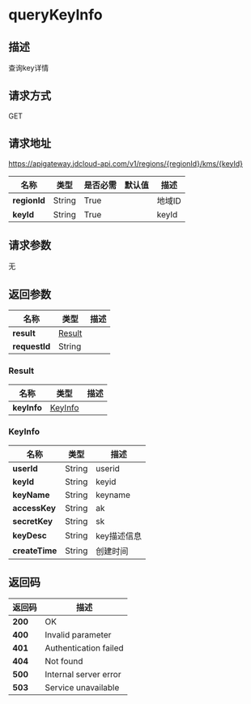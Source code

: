 # queryKeyInfo


## 描述
查询key详情

## 请求方式
GET

## 请求地址
https://apigateway.jdcloud-api.com/v1/regions/{regionId}/kms/{keyId}

|名称|类型|是否必需|默认值|描述|
|---|---|---|---|---|
|**regionId**|String|True| |地域ID|
|**keyId**|String|True| |keyId|

## 请求参数
无


## 返回参数
|名称|类型|描述|
|---|---|---|
|**result**|[Result](querykeyinfo#result)| |
|**requestId**|String| |

### <div id="result">Result</div>
|名称|类型|描述|
|---|---|---|
|**keyInfo**|[KeyInfo](querykeyinfo#keyinfo)| |
### <div id="keyinfo">KeyInfo</div>
|名称|类型|描述|
|---|---|---|
|**userId**|String|userid|
|**keyId**|String|keyid|
|**keyName**|String|keyname|
|**accessKey**|String|ak|
|**secretKey**|String|sk|
|**keyDesc**|String|key描述信息|
|**createTime**|String|创建时间|

## 返回码
|返回码|描述|
|---|---|
|**200**|OK|
|**400**|Invalid parameter|
|**401**|Authentication failed|
|**404**|Not found|
|**500**|Internal server error|
|**503**|Service unavailable|
